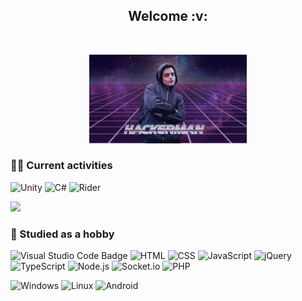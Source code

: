 <h2 align="center"> Welcome :v: </h2>

<br/>

<p align="center">
  <img width=50% src="./banner.jpg">
</p>

<!--<p align="center">
  <samp> Hello, my name is Yaroslav. <br/>
    I am a :mortar_board: Bachelor of Computer Engineering and an aspiring game developer on Unity. </samp>
</p>-->

### 👨‍💻 Current activities

![Unity](https://img.shields.io/badge/Unity-black?style=flat&logo=unity&logoColor=white)
![C#](https://img.shields.io/badge/-C%23-black?style=flat&logo=csharp&logoColor=9d00ff)
![Rider](https://img.shields.io/badge/Rider-black.svg?style=flat&logo=Rider&logoColor=e820e5&color=black)

<p align="left">
  <img src="https://i.imgur.com/Qf8WiP9.png" width="400"/>
</p>

### :raised_hands: Studied as a hobby

![Visual Studio Code Badge](https://img.shields.io/badge/Visual%20Studio%20Code-black?logo=visualstudiocode&logoColor=007ACC&style=flat)
![HTML](https://img.shields.io/badge/HTML-black?style=flat&logo=html5&logoColor=ff0000)
![CSS](https://img.shields.io/badge/CSS-black?&style=flat&logo=css3&logoColor=007ACC)
![JavaScript](https://img.shields.io/badge/-JavaScript-black?style=flat&logo=javascript)
![jQuery](https://img.shields.io/badge/jQuery-black?style=flat&logo=jquery&logoColor=007ACC)
![TypeScript](https://img.shields.io/badge/-TypeScript-black?style=flat&logo=typescript&logoColor=007ACC)
![Node.js](https://img.shields.io/badge/-Node.js-black?style=flat&logo=node.js&logoColor=339933)
![Socket.io](https://img.shields.io/badge/-Socket.io-black?style=flat&logo=socket.io&logoColor=fff)
![PHP](https://img.shields.io/badge/PHP-black?style=flat&logo=php&logoColor=837cc2)

![Windows](https://img.shields.io/badge/Windows-black?style=flat&logo=windows&logoColor=007ACC)
![Linux](https://img.shields.io/badge/-Linux-black?style=flat&logo=linux&logoColor=4da9f0)
![Android](https://img.shields.io/badge/Android-black?style=flat&logo=android&logoColor=green)